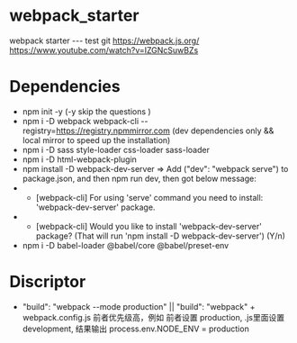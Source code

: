 # webpack_starter
webpack starter --- test git
https://webpack.js.org/
https://www.youtube.com/watch?v=IZGNcSuwBZs

# Dependencies
-  npm init -y   (-y  skip the questions )
- npm i -D webpack webpack-cli --registry=https://registry.npmmirror.com (dev dependencies only && local mirror to speed up the installation)
- npm i -D sass style-loader css-loader sass-loader
- npm i -D html-webpack-plugin
- npm install -D webpack-dev-server   =>  Add ("dev": "webpack serve") to package.json, and then npm run dev,  then got below message:
- - [webpack-cli] For using 'serve' command you need to install: 'webpack-dev-server' package.
- - [webpack-cli] Would you like to install 'webpack-dev-server' package? (That will run 'npm install -D webpack-dev-server') (Y/n)
- npm i -D babel-loader @babel/core @babel/preset-env 

# Discriptor
- "build": "webpack --mode production"  || "build": "webpack" + webpack.config.js  前者优先级高，例如 前者设置 production, .js里面设置 development,  结果输出 process.env.NODE_ENV = production